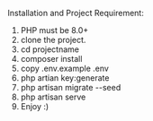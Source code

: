 Installation and Project Requirement:

1. PHP must be 8.0+
2. clone the project.
3. cd projectname
4. composer install
5. copy .env.example .env
6. php artian key:generate
7. php artisan migrate --seed
8. php artisan serve
9. Enjoy :)
